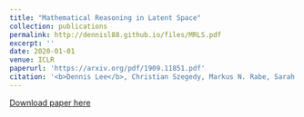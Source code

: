 ```yaml
---
title: "Mathematical Reasoning in Latent Space"
collection: publications
permalink: http://dennisl88.github.io/files/MRLS.pdf
excerpt: ''
date: 2020-01-01
venue: ICLR
paperurl: 'https://arxiv.org/pdf/1909.11851.pdf'
citation: '<b>Dennis Lee</b>, Christian Szegedy, Markus N. Rabe, Sarah M. Loos and Kshitij Bansal  &quot;Mathematical Reasoning in Latent Space.&quot; <i> International Conference on Learning Representations 2020 (Oral)</i>.'
---
```

[Download paper here](http://dennisl88.github.io/files/MRLS.pdf)